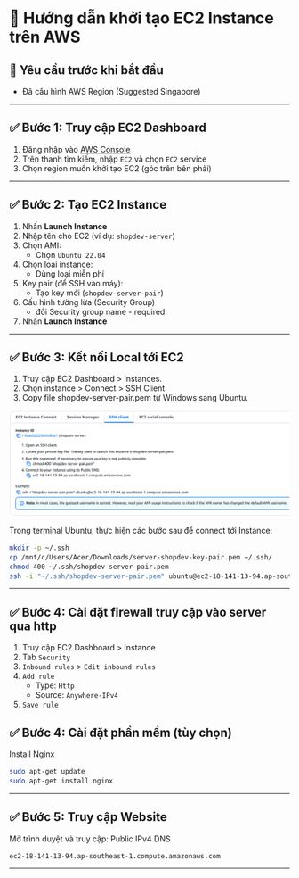 # 🚀 Hướng dẫn khởi tạo EC2 Instance trên AWS

## 🧰 Yêu cầu trước khi bắt đầu
- Đã cấu hình AWS Region (Suggested Singapore)
---

## ✅ Bước 1: Truy cập EC2 Dashboard
1. Đăng nhập vào [AWS Console](https://console.aws.amazon.com/)
2. Trên thanh tìm kiếm, nhập `EC2` và chọn `EC2` service
3. Chọn region muốn khởi tạo EC2 (góc trên bên phải)
---

## ✅ Bước 2: Tạo EC2 Instance
1. Nhấn **Launch Instance**
2. Nhập tên cho EC2 (ví dụ: `shopdev-server`)
3. Chọn AMI:
   - Chọn `Ubuntu 22.04` 
4. Chọn loại instance:
   - Dùng loại miễn phí
5. Key pair (để SSH vào máy):
   - Tạo key mới (`shopdev-server-pair`)
6. Cấu hình tường lửa (Security Group)
    - đổi Security group name - required
7. Nhấn **Launch Instance**
---

## ✅ Bước 3: Kết nối Local tới EC2
1. Truy cập EC2 Dashboard > Instances.
2. Chọn instance > Connect > SSH Client.
3. Copy file shopdev-server-pair.pem từ Windows sang Ubuntu.

<img src="../images/ssh-client.png" alt="Mô tả ảnh"/>

Trong terminal Ubuntu, thực hiện các bước sau để connect tới Instance:
```bash
mkdir -p ~/.ssh 
cp /mnt/c/Users/Acer/Downloads/server-shopdev-key-pair.pem ~/.ssh/
chmod 400 ~/.ssh/shopdev-server-pair.pem
ssh -i "~/.ssh/shopdev-server-pair.pem" ubuntu@ec2-18-141-13-94.ap-southeast-1.compute.amazonaws.com
```
---

## ✅ Bước 4: Cài đặt firewall truy cập vào server qua http
1. Truy cập EC2 Dashboard > Instance
2. Tab `Security`
3. `Inbound rules` > `Edit inbound rules`
4. `Add rule` 
   - Type: `Http`
   - Source: `Anywhere-IPv4`
5. `Save rule` 

## ✅ Bước 4: Cài đặt phần mềm (tùy chọn)
Install Nginx
```bash
sudo apt-get update
sudo apt-get install nginx
```
---

## ✅ Bước 5: Truy cập Website
Mở trình duyệt và truy cập:
Public IPv4 DNS
```
ec2-18-141-13-94.ap-southeast-1.compute.amazonaws.com 
```

---

